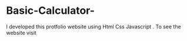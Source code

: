 # Basic-Calculator-
I developed this protfolio website using Html Css Javascript . To see the website visit 
